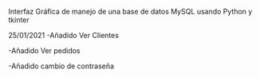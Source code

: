 Interfaz Gráfica de manejo de una base de datos MySQL usando Python y tkinter

25/01/2021
  -Añadido Ver Clientes

  -Añadido Ver pedidos

  -Añadido cambio de contraseña

